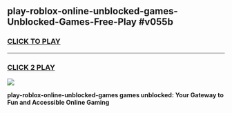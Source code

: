 
## play-roblox-online-unblocked-games-Unblocked-Games-Free-Play #v055b
<h3>
<a href="https://us.freeplayer.one?title=play-roblox-online-unblocked-games&ref=9M">CLICK TO PLAY</a></h3>
<hr>

<h3>
<a href="https://us.freeplayer.one?title=play-roblox-online-unblocked-games&ref=9M">CLICK 2 PLAY</a>
  
</h3>

<a href="https://us.freeplayer.one?title=play-roblox-online-unblocked-games&ref=9M"><img src="https://clearcache.store/games.png"></a>


**play-roblox-online-unblocked-games games unblocked: Your Gateway to Fun and Accessible Online Gaming**
